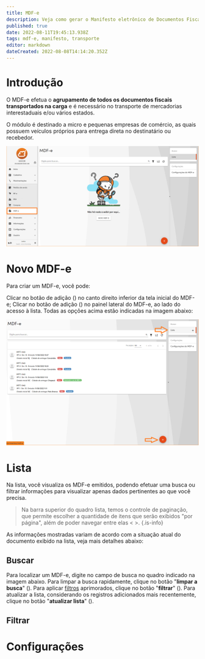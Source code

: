 ```yaml
---
title: MDF-e
description: Veja como gerar o Manifesto eletrônico de Documentos Fiscais no Gweb
published: true
date: 2022-08-11T19:45:13.938Z
tags: mdf-e, manifesto, transporte
editor: markdown
dateCreated: 2022-08-08T14:14:20.352Z
---
```


# Introdução

O MDF-e efetua o **agrupamento de todos os documentos fiscais transportados na carga** e é necessário no transporte de mercadorias interestaduais e/ou vários estados.

O módulo é destinado a micro e pequenas empresas de comércio, as quais possuem veículos próprios para entrega direta no destinatário ou recebedor.

![Visão geral](/movimentos/mdf-e/1_visao_geral.png)

# Novo MDF-e

Para criar um MDF-e, você pode:

Clicar no botão de adição (<em class="mdi mdi-plus"></em>) no canto direito inferior da tela inicial do MDF-e;
Clicar no botão de adição (<em class="mdi mdi-plus"></em>) no painel lateral do MDF-e, ao lado do acesso à lista.
Todas as opções acima estão indicadas na imagem abaixo:

![Novo MDF-e](/movimentos/mdf-e/novo.png)

# Lista

Na lista, você visualiza os MDF-e emitidos, podendo efetuar uma busca ou filtrar informações para visualizar apenas dados pertinentes ao que você precisa.

> Na barra superior do quadro lista, temos o controle de paginação, que permite escolher a quantidade de itens que serão exibidos "por página", além de poder navegar entre elas < >.
{.is-info}

As informações mostradas variam de acordo com a situação atual do documento exibido na lista, veja mais detalhes abaixo:


## Buscar

Para localizar um MDF-e, digite no campo de busca no quadro indicado na imagem abaixo. Para limpar a busca rapidamente, clique no botão "**limpar a busca**" (<em class="mdi mdi-close"></em>).
Para aplicar [filtros](https://help.gdoorweb.com.br/pt-br/movimentos/pedidos#filtrar) aprimorados, clique no botão "**filtrar**" (<em class="mdi mdi-filter"></em>). 
Para atualizar a lista, considerando os registros adicionados mais recentemente, clique no botão "**atualizar lista**" (<em class="mdi mdi-refresh"></em>).

## Filtrar


# Configurações

